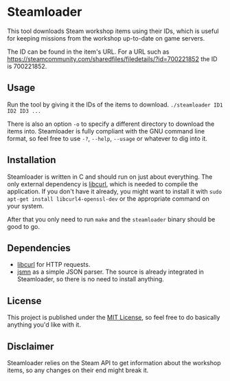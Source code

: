 # Steamloader

This tool downloads Steam workshop items using their IDs, which is useful for keeping missions from the workshop up-to-date on game servers.

The ID can be found in the item's URL. For a URL such as https://steamcommunity.com/sharedfiles/filedetails/?id=700221852 the ID is 700221852.

## Usage

Run the tool by giving it the IDs of the items to download.
`./steamloader ID1 ID2 ID3 ...`

There is also an option `-o` to specify a different directory to download the items into. Steamloader is fully compliant with the GNU command line format, so feel free to use `-?`, `--help`, `--usage` or whatever to dig into it.

## Installation

Steamloader is written in C and should run on just about everything. The only external dependency is [libcurl](https://curl.haxx.se/libcurl/), which is needed to compile the application. If you don't have it already, you might want to install it with `sudo apt-get install libcurl4-openssl-dev` or the appropriate command on your system.

After that you only need to run `make` and the `steamloader` binary should be good to go.

## Dependencies
* [libcurl](https://curl.haxx.se/libcurl/) for HTTP requests.
* [jsmn](https://github.com/zserge/jsmn) as a simple JSON parser. The source is already integrated in Steamloader, so there is no need to install anything.

## License

This project is published under the [MIT License](LICENSE), so feel free to do basically anything you'd like with it.

## Disclaimer

Steamloader relies on the Steam API to get information about the workshop items, so any changes on their end might break it.
